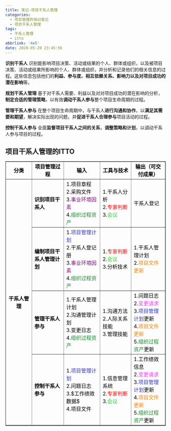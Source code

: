 ```yaml
---
title: 笔记-项目干系人管理
categories:
  - 项目管理的培训笔记
  - 项目干系人管理
tags:
  - 干系人管理
  - itto
abbrlink: '4e5'
date: 2020-05-28 23:45:56
---
```


**识别干系人**
识别能影响项目决策、活动或结果的个人、群体或组织，以及被项目决策、活动或结果所影响的个人、群体或组织，并分析和记录他们的相关信息的过程。这些信息包括他们的**利益、参与度、相互依赖关系、影响力以及对项目成功的潜在影响**等。

**规划干系人管理**
基于对干系人需要、利益以及对对项目成功的潜在影响的分析，**制定合适的管理策略**，以有效**调动干系人参与**整个项目生命周期的过程。

**管理干系人参与**
在整个项目生命周期中，与干系人**进行沟通和协作**，以**满足其需要和期望**，解决实际出现的问题，并**促进干系人合理参与**项目活动的过程。

**控制干系人参与**
全面**监督项目干系人之间的关系**，**调整策略和计划**，以调动干系人参与项目的过程。

## 项目干系人管理的ITTO

<table border="1" cellspacing="0"><tbody><tr><td style="text-align:center;vertical-align:middle;width:130px;"><span style="color:#000000;"><strong>分类</strong></span></td>
<td style="text-align:center;vertical-align:middle;width:173px;"><span style="color:#000000;"><strong>项目管理过程</strong></span></td>
<td style="text-align:center;vertical-align:middle;width:173px;"><span style="color:#000000;"><strong>输入</strong></span></td>
<td style="text-align:center;vertical-align:middle;width:168px;"><span style="color:#000000;"><strong>工具与技术</strong></span></td>
<td style="text-align:center;vertical-align:middle;width:169px;"><span style="color:#000000;"><strong>输出（可交付成果）</strong></span></td>
</tr>

<tr><td rowspan="4" style="text-align:center;vertical-align:middle;width:130px;"><span style="color:#000000;"><strong>干系人管理</strong></span></td>
<td style="vertical-align:middle;width:173px;"><span style="color:#000000;"><strong>识别项目干系人</strong></span></td>
<td style="vertical-align:middle;width:173px;"><span style="color:#000000;">1.项目章程<br>
2.采购文件<br>
3.<span style="color:#880f8b;">事业环境因素</span><br><span style="color:#000000;">4.</span><span style="color:#198a2f;">组织过程资产</span></span></td>
<td style="vertical-align:middle;width:168px;"><span style="color:#000000;">1.干系人分析<br>
2.<span style="color:#ff0000;">专家判断</span><br><span style="color:#000000;">3.</span><span style="color:#26da2a;">会议</span></span></td>
<td style="vertical-align:middle;width:169px;"><span style="color:#000000;">干系人登记</span></td>
</tr><tr><td style="vertical-align:middle;width:173px;"><span style="color:#000000;"><strong>编制项目干系人管理计划</strong></span></td>
<td style="vertical-align:middle;width:173px;"><span style="color:#000000;">1.<span style="color:#3236c9;">项目管理计划</span><br><span style="color:#000000;">2.干系人登记册<br>
3.</span><span style="color:#880f8b;">事业环境因素</span><br><span style="color:#000000;">4.</span><span style="color:#198a2f;">组织过程资产</span></span></td>
<td style="vertical-align:middle;width:168px;"><span style="color:#000000;">1.<span style="color:#ff0000;">专家判断</span><br><span style="color:#000000;">2.</span><span style="color:#26da2a;">会议</span><br><span style="color:#000000;">3.分析技术</span></span></td>
<td style="vertical-align:middle;width:169px;"><span style="color:#000000;">1.干系人管理计划<br>
2.<span style="color:#f7860c;">项目文件更新</span></span></td>
</tr><tr><td style="vertical-align:middle;width:173px;"><span style="color:#000000;"><strong>管理干系人参与</strong></span></td>
<td style="vertical-align:middle;width:173px;"><span style="color:#000000;">1.干系人管理计划<br>
2.沟通管理计划<br>
3.变更日志<br>
4.<span style="color:#198a2f;">组织过程资产</span></span></td>
<td style="vertical-align:middle;width:168px;"><span style="color:#000000;">1.沟通方法<br>
2.人际关系技能<br>
3.管理技能</span></td>
<td style="vertical-align:middle;width:169px;"><span style="color:#000000;">1.问题日志<br>
2.<span style="color:#fa3cef;">变更请求</span><br><span style="color:#000000;">3.</span><span style="color:#3236c9;">项目管理计划</span><span style="color:#000000;">更新<br>
4.</span><span style="color:#f7860c;">项目文件更新</span><br><span style="color:#000000;">5.</span><span style="color:#198a2f;">组织过程资产</span><span style="color:#000000;">更新</span></span></td>
</tr><tr><td style="vertical-align:middle;width:173px;"><span style="color:#000000;"><strong>控制干系人参与</strong></span></td>
<td style="vertical-align:middle;width:173px;"><span style="color:#000000;">1.<span style="color:#3236c9;">项目管理计划</span><br><span style="color:#000000;">2.问题日志<br>
3.$工作绩效数据$<br>
4.项目文件</span></span></td>
<td style="vertical-align:middle;width:168px;"><span style="color:#000000;">1.信息管理系统<br>
2.<span style="color:#ff0000;">专家判断</span><br><span style="color:#000000;">3.</span><span style="color:#26da2a;">会议</span></span></td>
<td style="vertical-align:middle;width:169px;"><span style="color:#000000;">1.工作绩效信息<br>
2.<span style="color:#fa3cef;">变更请求</span><br><span style="color:#000000;">3.</span><span style="color:#3236c9;">项目管理计划</span><span style="color:#000000;">更新<br>
4.</span><span style="color:#f7860c;">项目文件更新</span><br><span style="color:#000000;">5.</span><span style="color:#198a2f;">组织过程资产</span><span style="color:#000000;">更新</span></span></td>
</tr>
</tbody></table>
